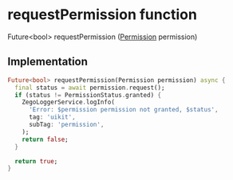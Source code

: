 


# requestPermission function










Future&lt;bool> requestPermission
([Permission](../zego_uikit_prebuilt_live_audio_room/Permission-class.md) permission)








## Implementation

```dart
Future<bool> requestPermission(Permission permission) async {
  final status = await permission.request();
  if (status != PermissionStatus.granted) {
    ZegoLoggerService.logInfo(
      'Error: $permission permission not granted, $status',
      tag: 'uikit',
      subTag: 'permission',
    );
    return false;
  }

  return true;
}
```








